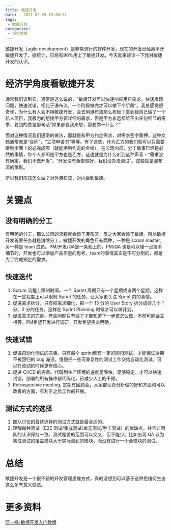 ```yaml
---
title: 敏捷开发
date:   2021-02-25 15:00:31
tags:
 - 敏捷开发
categories:
 - 项目管理
---
```


敏捷开发（agile development）是非常流行的软件开发，现在的开发已经离不开敏捷开发了。据统计，已经有90%用上了敏捷开发。今天就来谈论一下我对敏捷开发的认识。
<!-- more -->

# 经济学角度看敏捷开发

通常我们谈到它，通常是这么说的，“敏捷开发可以快速响应用户需求，快速发现问题，快速试错，相比于瀑布流，一个阶段做完才可以做下个阶段”。我总感觉很奇怪，为什么有人会不用敏捷开发，会去用瀑布流那么死板？直到我自己做了一个私人项目，我极力的想找甲方要详细的需求，但是甲方永远都给不出任何细节的需求，要到的总是那句话“如果都要我来想，那要你干什么？”

面对这种情况我们通常的做法，那就是和甲方约定需求，对需求签字画押，这种文档通常就是“合同”，“立项申请书”等等。有了这些，作为乙方的我们就可以只需要做到字面上的必完成项（就能挣到约定的金钱）。在公司内部，分工做事已经是必然的事情，每个人都即是甲方也是乙方，这也就是为什么听到这种声音 - “需求没有确定，我们不做开发”，“开发没有全部做好，我们没办法测试”。这些就是瀑布流的雏形。

所以我们应该怎么做？对外瀑布流，对内做到敏捷。

# 关键点
## 没有明确的分工

有明确的分工，那么公司的流程就会趋于瀑布流，反之大家会趋于敏捷。所以敏捷开发首要任务就是消除分工，敏捷开发的角色只有两种，一种是 scrum master, 另一种是 team 成员。PM/开发/QA是一条船上的，PM/QA 也是可以懂一点技术细节的，开发也可以增加产品质量的思考，team的事情其实是不可分割的，都是为了完成预定的需求。

## 快速迭代

1. Scrum 流程上限制时间，一个 Sprint 周期只有一个星期或者两个星期。这样在一定程度上可以限制 Sprint 的任务，让大家更关注 Sprint 内的事情。
2. 促进需求拆分，只有把需求细化，把一个 13 分的 User Story 拆分成好几个 1 分、2 分的任务，这样在 Sprint Planning 时候才可以做计划。
3. 促进需求的完善，有些问题只有做了才能知道下一步该怎么做，不然可能会互相等，PM希望开发进行调研，开发希望需求明确。


## 快速试错

1. 促进自动化测试的完善，只有每个 sprint都有一定的回归测试，才能保证后期不被回归的 bug 淹没，慢慢把一些可重复性的测试工作交给自动化测试，可以在改动的时候更有信心。
2. 促进 CI/CD 的完善。代码到生产环境的速度足够快，足够稳定，才可以快速试错，部署的所有操作都代码化，已减少人工的干预。
3. Retrospective meeting, 定期有回顾会，大家都认真分析做的好和方面和可以改善的方面，有利于之后工作的开展。

## 测试方式的选择

1. 团队讨论的最终选择的测试方式就是最合适的。
2. 理解每种测试（E2E 测试/集成测试/单元测试/手工测试）的优缺点，并且让团队的认识保持一致。测试覆盖的范围可以交叉，但不能少。比如出现 QA 认为集成测试的覆盖模块大于实际测到的模块，而没有进行一个全模块的测试。

# 总结

敏捷开发是一个很不错的开发管理思维方式，真的没想到可以基于这种思维衍生出这么多有意义做法。

# 更多资料
[阮一峰-敏捷开发入门教程
](http://www.ruanyifeng.com/blog/2019/03/agile-development.html)